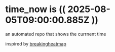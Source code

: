 # time_now is (( 2025-08-05T09:00:00.885Z ))

an automated repo that shows the currnent time

inspired by [breakingheatmap](https://github.com/breakingheatmap/breakingheatmap)